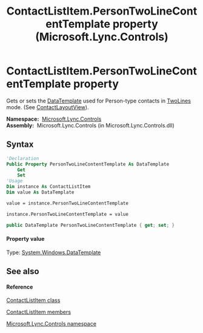 ﻿---
title: ContactListItem.PersonTwoLineContentTemplate property  (Microsoft.Lync.Controls)
TOCTitle: 'PersonTwoLineContentTemplate property '
ms:assetid: P:Microsoft.Lync.Controls.ContactListItem.PersonTwoLineContentTemplate_DI_3_UC_OCS14MrefLyncWPF
ms:mtpsurl: https://msdn.microsoft.com/en-us/library/microsoft.lync.controls.contactlistitem.persontwolinecontenttemplate_di_3_uc_ocs14mreflyncwpf(v=office.15)
ms:contentKeyID: 48591725
ms.date: 07/28/2014
mtps_version: v=office.15
f1_keywords:
- Microsoft.Lync.Controls.ContactListItem.PersonTwoLineContentTemplate
dev_langs:
- CSharp
- JScript
- VB
- other
---

# ContactListItem.PersonTwoLineContentTemplate property

Gets or sets the [DataTemplate](http://msdn2.microsoft.com/en-us/library/ms589297) used for Person-type contacts in [TwoLines](contactlayoutoption-enumeration-microsoft-lync-controls_1.md) mode. (See [ContactLayoutView](contactlistitem-contactlayoutview-property-microsoft-lync-controls_1.md)).

**Namespace:**  [Microsoft.Lync.Controls](microsoft-lync-controls-namespace_1.md)  
**Assembly:**  Microsoft.Lync.Controls (in Microsoft.Lync.Controls.dll)

## Syntax

``` vb
'Declaration
Public Property PersonTwoLineContentTemplate As DataTemplate
    Get
    Set
'Usage
Dim instance As ContactListItem
Dim value As DataTemplate

value = instance.PersonTwoLineContentTemplate

instance.PersonTwoLineContentTemplate = value
```

``` csharp
public DataTemplate PersonTwoLineContentTemplate { get; set; }
```

#### Property value

Type: [System.Windows.DataTemplate](http://msdn2.microsoft.com/en-us/library/ms589297)  

## See also

#### Reference

[ContactListItem class](contactlistitem-class-microsoft-lync-controls_1.md)

[ContactListItem members](contactlistitem-members-microsoft-lync-controls_1.md)

[Microsoft.Lync.Controls namespace](microsoft-lync-controls-namespace_1.md)

